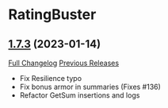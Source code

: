 # RatingBuster

## [1.7.3](https://github.com/raethkcj/RatingBuster/tree/1.7.3) (2023-01-14)
[Full Changelog](https://github.com/raethkcj/RatingBuster/compare/1.7.2...1.7.3) [Previous Releases](https://github.com/raethkcj/RatingBuster/releases)

- Fix Resilience typo  
- Fix bonus armor in summaries (Fixes #136)  
- Refactor GetSum insertions and logs  

